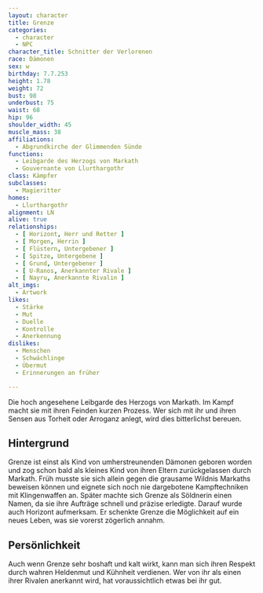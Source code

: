 ```yaml
---
layout: character
title: Grenze
categories:
  - character
  - NPC
character_title: Schnitter der Verlorenen
race: Dämonen
sex: w
birthday: 7.7.253
height: 1.78
weight: 72
bust: 98
underbust: 75
waist: 68
hip: 96
shoulder_width: 45
muscle_mass: 38
affiliations:
  - Abgrundkirche der Glimmenden Sünde
functions:
  - Leibgarde des Herzogs von Markath
  - Gouvernante von Llurthargothr
class: Kämpfer
subclasses:
  - Magieritter
homes:
  - Llurthargothr
alignment: LN
alive: true
relationships:
  - [ Horizont, Herr und Retter ]
  - [ Morgen, Herrin ]
  - [ Flüstern, Untergebener ]
  - [ Spitze, Untergebene ]
  - [ Grund, Untergebener ]
  - [ U-Ranos, Anerkannter Rivale ]
  - [ Nayru, Anerkannte Rivalin ]
alt_imgs:
  - Artwork
likes:
  - Stärke
  - Mut
  - Duelle
  - Kontrolle
  - Anerkennung
dislikes:
  - Menschen
  - Schwächlinge
  - Übermut
  - Erinnerungen an früher

---
```


Die hoch angesehene Leibgarde des Herzogs von Markath. Im Kampf macht sie mit ihren Feinden kurzen Prozess. Wer sich mit
ihr und ihren Sensen aus Torheit oder Arroganz anlegt, wird dies bitterlichst bereuen.

<!--more-->

## Hintergrund

Grenze ist einst als Kind von umherstreunenden Dämonen geboren worden und zog schon bald als kleines Kind von ihren
Eltern zurückgelassen durch Markath. Früh musste sie sich allein gegen die grausame Wildnis Markaths beweisen können und
eignete sich noch nie dargebotene Kampftechniken mit Klingenwaffen an. Später machte sich Grenze als Söldnerin einen
Namen, da sie ihre Aufträge schnell und präzise erledigte. Darauf wurde auch Horizont aufmerksam. Er schenkte Grenze die
Möglichkeit auf ein neues Leben, was sie vorerst zögerlich annahm.

## Persönlichkeit

Auch wenn Grenze sehr boshaft und kalt wirkt, kann man sich ihren Respekt durch wahren Heldenmut und Kühnheit verdienen.
Wer von ihr als einen ihrer Rivalen anerkannt wird, hat voraussichtlich etwas bei ihr gut.